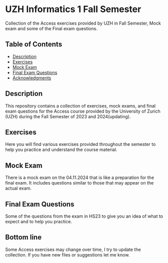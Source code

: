 # UZH Informatics 1 Fall Semester

Collection of the Access exercises provided by UZH in Fall Semester, Mock exam and some of the Final exam questions.

## Table of Contents
- [Description](#description)
- [Exercises](#exercises)
- [Mock Exam](#mock-exam)
- [Final Exam Questions](#final-exam-questions)
- [Acknowledgments](#acknowledgments)

## Description
This repository contains a collection of exercises, mock exams, and final exam questions for the Access course provided by the University of Zurich (UZH) during the Fall Semester of 2023 and 2024(updating).

## Exercises
Here you will find various exercises provided throughout the semester to help you practice and understand the course material.

## Mock Exam
There is a mock exam on the 04.11.2024 that is like a preparation for the final exam. It includes questions similar to those that may appear on the actual exam.

## Final Exam Questions
Some of the questions from the exam in HS23 to give you an idea of what to expect and to help you practice.

## Bottom line
Some Access exercises may change over time, I try to update the collection. If you have new files or suggestions let me know. 